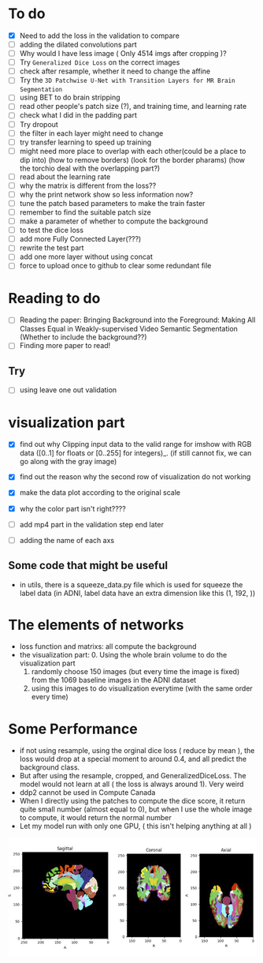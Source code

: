 # To do
- [X] Need to add the loss in the validation to compare
- [ ] adding the dilated convolutions part
- [ ] Why would I have less image ( Only 4514 imgs after cropping )?
- [ ] Try `Generalized Dice Loss` on the correct images
- [ ] check after resample, whether it need to  change the affine
- [ ] Try the `3D Patchwise U-Net with Transition Layers for MR Brain Segmentation`
- [ ] using BET to do brain stripping
- [ ] read other people's patch size (?), and training time, and learning rate
- [ ] check what I did in the padding part
- [ ] Try dropout
- [ ] the filter in each layer might need to change
- [ ] try transfer learning to speed up training
- [ ] might need more place to overlap with each other(could be a place to dip into) (how to remove borders) (look for the border pharams) (how the torchio deal with the overlapping part?)
- [ ] read about the learning rate
- [ ] why the matrix is different from the loss??
- [ ] why the print network show so less information now?
- [ ] tune the patch based parameters to make the train faster
- [ ] remember to find the suitable patch size
- [ ] make a parameter of whether to compute the background
- [ ] to test the dice loss
- [ ] add more Fully Connected Layer(???)
- [ ] rewrite the test part
- [ ] add one more layer without using concat
- [ ] force to upload once to github to clear some redundant file

# Reading to do 
- [ ] Reading the paper: Bringing Background into the Foreground:
Making All Classes Equal in Weakly-supervised Video Semantic Segmentation (Whether to include the background??)
- [ ] Finding more paper to read!

## Try
- [ ] using leave one out validation


# visualization part
- [X] find out why Clipping input data to the valid range for imshow with RGB data ([0..1] for floats or [0..255] for integers)_. (if still cannot fix, we can go along with the gray image)
- [X] find out the reason why the second row of visualization do not working
- [X] make the data plot according to the original scale
- [X] why the color part isn't right????
- [ ] add mp4 part in the validation step end later
- [ ] adding the name of each axs


## Some code that might be useful
- in utils, there is a squeeze_data.py file which is used for squeeze
the label data (in ADNI, label data have an extra dimension like this (1, 192, ))

# The elements of networks
- loss function and matrixs: all compute the background 
- the visualization part:
    0. Using the whole brain volume to do the visualization part
    1. randomly choose 150 images (but every time the image is fixed) from the 1069 baseline images in the ADNI dataset
    2. using this images to do visualization everytime (with the same order every time)

# Some Performance
- if not using resample, using the orginal dice loss ( reduce by mean ), the loss would drop at a special moment to around 0.4, and all predict the background class. 
- But after using the resample, cropped, and GeneralizedDiceLoss. The model would not learn at all ( the loss is always around 1). Very weird
- ddp2 cannot be used in Compute Canada
- When I directly using the patches to compute the dice score, it return quite small number (almost equal to 0), but when I use the whole image to compute, it would return the normal number
- Let my model run with only one GPU, ( this isn't helping anything at all )


![](./img/brain_parcellation.png)